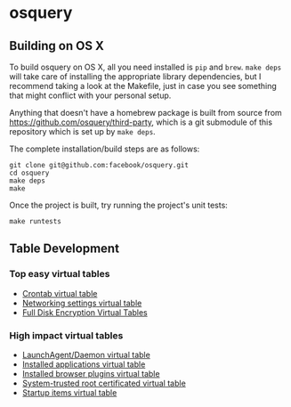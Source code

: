 osquery
=======

## Building on OS X

To build osquery on OS X, all you need installed is `pip` and `brew`.
`make deps` will take care of installing the appropriate library
dependencies, but I recommend taking a look at the Makefile, just in case
you see something that might conflict with your personal setup.

Anything that doesn't have a homebrew package is built from source from
https://github.com/osquery/third-party, which is a git submodule of this
repository which is set up by `make deps`.

The complete installation/build steps are as follows:

```
git clone git@github.com:facebook/osquery.git
cd osquery
make deps
make
```

Once the project is built, try running the project's unit tests:

```
make runtests
```

## Table Development

### Top easy virtual tables

- [Crontab virtual table](https://github.com/facebook/osquery/issues/19)
- [Networking settings virtual table](https://github.com/facebook/osquery/issues/10)
- [Full Disk Encryption Virtual Tables](https://github.com/facebook/osquery/issues/15)

### High impact virtual tables
- [LaunchAgent/Daemon virtual table](https://github.com/facebook/osquery/issues/3)
- [Installed applications virtual table](https://github.com/facebook/osquery/issues/23)
- [Installed browser plugins virtual table](https://github.com/facebook/osquery/issues/24)
- [System-trusted root certificated virtual table](https://github.com/facebook/osquery/issues/8)
- [Startup items virtual table](https://github.com/facebook/osquery/issues/6)

